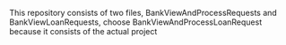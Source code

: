 This repository consists of two files, BankViewAndProcessRequests and BankViewLoanRequests, choose BankViewAndProcessLoanRequest because it consists of the actual project 
